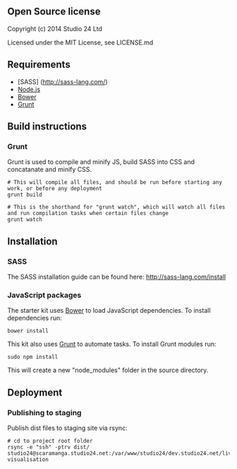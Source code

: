 ## Open Source license

Copyright (c) 2014 Studio 24 Ltd

Licensed under the MIT License, see LICENSE.md

## Requirements

* [SASS] (http://sass-lang.com/)
* [Node.js](http://nodejs.org/)
* [Bower](http://bower.io/)
* [Grunt](http://gruntjs.com/)

## Build instructions

### Grunt

Grunt is used to compile and minify JS, build SASS into CSS and concatanate and minify CSS.

    # This will compile all files, and should be run before starting any work, or before any deployment
    grunt build

    # This is the shorthand for "grunt watch", which will watch all files and run compilation tasks when certain files change
    grunt watch

## Installation

### SASS

The SASS installation guide can be found here: http://sass-lang.com/install

### JavaScript packages

The starter kit uses [Bower](http://bower.io/) to load JavaScript dependencies. To install dependencies run:

    bower install

This kit also uses [Grunt](http://gruntjs.com/) to automate tasks. To install Grunt modules run:

    sudo npm install

This will create a new "node_modules" folder in the source directory.

## Deployment

### Publishing to staging

Publish dist files to staging site via rsync:

    # cd to project root folder
    rsync -e "ssh" -ptrv dist/ studio24@scaramanga.studio24.net:/var/www/studio24/dev.studio24.net/live/web/data-visualisation